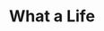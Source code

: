 ---
title: What a Life
year: 1940
opening_date: 1940-11-05
closing_date: 1940-11-08
layout: productions
image:
image_caption:
image_credit:
playbill: 
category: 
details:
  Theatre: Theatre Jacksonville
  Venue: Little Theatre
cast:
  A Student: Mary Collins
  Another Student: Arthur Milam
  Barbara Pearson: 
    - Harriet Foster
    - Muriel Berry
  Billy Randolph: Hall Harris
  George Bigelow: Philip Devlin, Jr.
  Gertie: 
    - Joy Milam
    - Megs Foster
  Henry Aldrich: Robert Krell
  Miss Eggleston: Eleonor Edwards
  Miss Johnson: 
    - Madeline Desch
    - Mildred Carswell
  Miss Pike: 
    - Kitty Barnett
    - Rosemary Garrison
  Miss Shea: 
    - Frances Carden
    - Martha Conner
  Miss Wheeler: Bernice Klepper
  Mr. Bradley: R.A. Hollahan
  Mr. Ferguson: Charlie Tutewiler
  Mr. Nelson: Louis Larmoyeux
  Mr. Patterson: Charles Roberts
  Mr. Vechitto: Fred W. Bucky, Jr.
  Mrs. Aldrich: 
    - Elizabeth Howland Foster
    - Ethel Wemmers
  Student: 
    - Laura Watts
    - Robert Phillips
    - Shirley Newsom
crew:
  Assistant: Kay Godshalk
  Assistant to Director: 
    - Elsie Behner
    - Kitty Barnett
  Crew Assistant: 
    - Arthur Milam
    - Gregg Wharry
    - Jean Hedren
    - Jean Runyon
    - Jesse Hoagland
  Director: Martha Pace Livesay
  Make-up: Emma Sue Zink
  Miss Wheeler: Elsie Behner
  Props: Elsie Behner
  Technical Director: Mary Courtney
  Wardrobe: 
    - Eleanor Mahoney
    - Margaret Chitty
    - Dolly Ann Fisk
orchestra:
external_links:
---